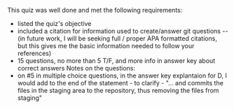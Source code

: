 This quiz was well done and met the following requirements:
- listed the quiz's objective
- included a citation for information used to create/answer git questions
-- (in future work, I will be seeking full / proper APA formatted citations, but this gives me the basic information needed to follow your references)
- 15 questions, no more than 5 T/F, and more info in answer key about correct answers
Notes on the questions:
- on #5 in multiple choice questions, in the answer key explantaion for D, I would add to the end of the statement - to clarify - "... and commits the files in the staging area to the repository, thus removing the files from staging"
